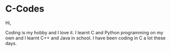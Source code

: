 # C-Codes
Hi,

Coding is my hobby and I love it. I learnt C and Python programming on my own and I learnt  C++ and Java in school. I have been coding in C a lot these days.
